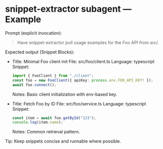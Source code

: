 # snippet-extractor subagent — Example

Prompt (explicit invocation):

> Have snippet-extractor pull usage examples for the Foo API from src/.

Expected output (Snippet Blocks):

- Title: Minimal Foo client init
  File: src/foo/client.ts
  Language: typescript
  Snippet:
  ```ts
  import { FooClient } from "./client";
  const foo = new FooClient({ apiKey: process.env.FOO_API_KEY! });
  await foo.connect();
  ```
  Notes: Basic client initialization with env-based key.

- Title: Fetch Foo by ID
  File: src/foo/service.ts
  Language: typescript
  Snippet:
  ```ts
  const item = await foo.getById("123");
  console.log(item.name);
  ```
  Notes: Common retrieval pattern.

Tip: Keep snippets concise and runnable where possible.